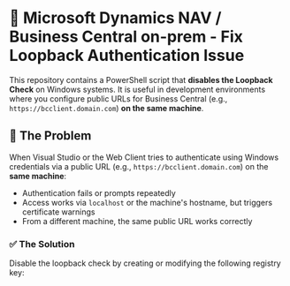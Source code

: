 # 🔧 Microsoft Dynamics NAV / Business Central on-prem - Fix Loopback Authentication Issue

This repository contains a PowerShell script that **disables the Loopback Check** on Windows systems. It is useful in development environments where you configure public URLs for Business Central (e.g., `https://bcclient.domain.com`) **on the same machine**.

## 🚨 The Problem

When Visual Studio or the Web Client tries to authenticate using Windows credentials via a public URL (e.g., `https://bcclient.domain.com`) on the **same machine**:

- Authentication fails or prompts repeatedly
- Access works via `localhost` or the machine's hostname, but triggers certificate warnings
- From a different machine, the same public URL works correctly

### ✅ The Solution

Disable the loopback check by creating or modifying the following registry key:

